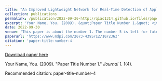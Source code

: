```yaml
---
title: "An Improved Lightweight Network for Real-Time Detection of Apple Leaf Diseases in Natural Scenes"
collection: publications
permalink: /publication/2022-09-30-http://qiao1314.github.io/files/paper4.pdf
excerpt: 'Your Name, You. (2009). &quot;Paper Title Number 1.&quot; <i>Journal 1</i>. 1(4).'
date: 2022-09-30
venue: 'This paper is about the number 1. The number 5 is left for future work.'
paperurl: 'https://www.mdpi.com/2073-4395/12/10/2363'
citation: 'paper-title-number-4'
---
```


<a href='https://www.mdpi.com/2073-4395/12/10/2363'>Download paper here</a>

Your Name, You. (2009). &quot;Paper Title Number 1.&quot; <i>Journal 1</i>. 1(4).

Recommended citation: paper-title-number-4